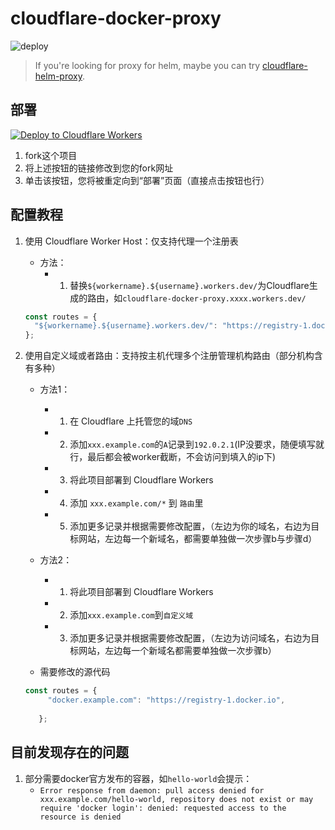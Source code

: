 # cloudflare-docker-proxy

![deploy](https://github.com/ciiiii/cloudflare-docker-proxy/actions/workflows/deploy.yaml/badge.svg)

> If you're looking for proxy for helm, maybe you can try [cloudflare-helm-proxy](https://github.com/ciiiii/cloudflare-helm-proxy).

## 部署
[![Deploy to Cloudflare Workers](https://deploy.workers.cloudflare.com/button)](https://deploy.workers.cloudflare.com/?url=https://github.com/Aqr-K/cf-dp)

1. fork这个项目
2. 将上述按钮的链接修改到您的fork网址
3. 单击该按钮，您将被重定向到“部署”页面（直接点击按钮也行）

## 配置教程

1. 使用 Cloudflare Worker Host：仅支持代理一个注册表
   - 方法：
     - 1. 替换`${workername}.${username}.workers.dev/`为Cloudflare生成的路由，如`cloudflare-docker-proxy.xxxx.workers.dev/`
   ```javascript
   const routes = {
     "${workername}.${username}.workers.dev/": "https://registry-1.docker.io",
   };
   ```
   
2. 使用自定义域或者路由：支持按主机代理多个注册管理机构路由（部分机构含有多种）
   - 方法1：
     - 1. 在 Cloudflare 上托管您的域`DNS`
     - 2. 添加`xxx.example.com`的`A`记录到`192.0.2.1`(IP没要求，随便填写就行，最后都会被worker截断，不会访问到填入的ip下)
     - 3. 将此项目部署到 Cloudflare Workers
     - 4. 添加 `xxx.example.com/*` 到 `路由`里
     - 5. 添加更多记录并根据需要修改配置，（左边为你的域名，右边为目标网站，左边每一个新域名，都需要单独做一次步骤b与步骤d）


   - 方法2：
     - 1. 将此项目部署到 Cloudflare Workers
     - 2. 添加`xxx.example.com`到`自定义域`
     - 3. 添加更多记录并根据需要修改配置，（左边为访问域名，右边为目标网站，左边每一个新域名都需要单独做一次步骤b）

   - 需要修改的源代码
   ```javascript
   const routes = {
        "docker.example.com": "https://registry-1.docker.io",
         
      };
   ```

## 目前发现存在的问题

1. 部分需要docker官方发布的容器，如`hello-world`会提示：
   - `Error response from daemon: pull access denied for xxx.example.com/hello-world, repository does not exist or may require 'docker login': denied: requested access to the resource is denied`
